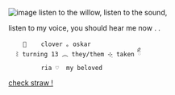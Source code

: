 ![image](https://github.com/user-attachments/assets/9a5e82c8-1257-4637-b939-c01f57ee466d)
      listen to the willow, listen to the sound,
      
listen to my voice, you should hear me now . . 

        🐑    clover ｡ oskar
      ﾐ turning 13 ︵ they/them ⊹ฺ taken ིྀ
             ria ♡  my beloved
[check straw ! ](https://silentlqmb.straw.page)
